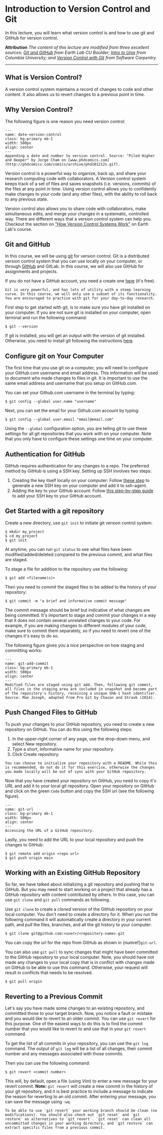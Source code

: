 # Introduction to Version Control and Git

In this lecture, you will learn what version control is and how to use git and GitHub for version control. 

**Attribution**
*The content of this lecture are modified from three excellent sources: [Git and GitHub](https://www.earthdatascience.org/courses/intro-to-earth-data-science/git-github/) from Earth Lab CU Boulder; [Intro to Unix](https://earth-env-data-science.github.io/lectures/environment/intro_to_git.html) from Columbia University; and [Version Control with Git](https://swcarpentry.github.io/git-novice/) from Software Carpentry.*

---

## What is Version Control?
A version control system maintains a record of changes to code and other content. It also allows us to revert changes to a previous point in time.

## Why Version Control?
The following figure is one reason you need version control:

```{figure} ../lectures/figures/final-doc-phd-comics.gif
---
name: date-version-control
class: bg-primary mb-1
width: 500px
align: center
---
Appending a date and number to version control. Source: "Piled Higher and Deeper" by Jorge Cham on [www.phdcomics.com](http://phdcomics.com/comics/archive/phd101212s.gif).
```

Version control is a powerful way to organize, back up, and share your research computing code with collaborators. A Version control system keeps track of a set of files and saves snapshots (i.e. versions, commits) of the files at any point in time. Using version control allows you to confidently make changes to your code (and any other files), with the ability to roll back to any previous state. 

Version control also allows you to share code with collaborators, make simultaneous edits, and merge your changes in a systematic, controlled way. There are different ways that a version control system can help you. Checkout the section on ["How Version Control Systems Work"](https://www.earthdatascience.org/courses/intro-to-earth-data-science/git-github/version-control/) on 	Earth Lab's course. 

## Git and GitHub

In this course, we will be using [git](https://git-scm.com/) for version control. Git is a distributed version control system that you can use locally on your computer, or through [GitHub](https://github.com/) and GitLab. In this course, we will also use GitHub for assignments and projects. 

If you do not have a GitHub account, you need a create one [here](https://github.com/) (it's free). 

``` {Note}
Git is very powerful, and has lots of utility with a steep learning curve. In this course, we will only use a subset of its functionality. You are encouraged to practice with git for your day-to-day research. 
```
First step to get started with git, is to make sure you have git installed on your computer. If you are not sure git is installed on your computer, open terminal and run the following command:
```
$ git --version
```
If git is installed, you will get an output with the version of git installed. Otherwise, you need to install git following the instructions [here](https://git-scm.com/book/en/v2/Getting-Started-Installing-Git).

## Configure git on Your Computer
The first time that you use git on a computer, you will need to configure your GitHub.com username and email address. This information will be used to document who made changes to files in git. It is important to use the same email address and username that you setup on GitHub.com.

You can set your Github.com username in the terminal by typing:
```
$ git config --global user.name "username"
```
Next, you can set the email for your Github.com account by typing:

```
$ git config --global user.email "email@email.com"
```

Using the `--global` configuration option, you are telling git to use these settings for all git repositories that you work with on your computer. Note that you only have to configure these settings one time on your computer.

## Authentication for GitHub
GitHub requires authentication for any changes to a repo. The preferred method by GitHub is using a SSH key. Setting up SSH involves two steps:

1. Creating the key itself locally on your computer: Follow [these step](https://docs.github.com/en/authentication/connecting-to-github-with-ssh/generating-a-new-ssh-key-and-adding-it-to-the-ssh-agent) to generate a new SSH key on your computer and add it to ssh-agent. 
2. Adding the key to your GitHub account: Follow [this step-by-step guide](https://docs.github.com/en/authentication/connecting-to-github-with-ssh/adding-a-new-ssh-key-to-your-github-account) to add your SSH key to your GitHub account. 


## Get Started with a git repository
Create a new directory, use `git init` to initiate git version control system:
```
$ mkdir my_project
$ cd my_project
$ git init
```
At anytime, you can run `git status` to see what files have been modified/added/deleted compared to the previous commit, and what files are staged. 

To stage a file for addition to the repository use the following:
```
$ git add <filename(s)>
```
Then you need to *commit* the staged files to be added to the history of your repository:
```
$ git commit -m "a brief and informative commit message"
```
The commit message should be brief but indicative of what changes are being committed. It's important to stage and commit your changes in a way that it does not contain several unrelated changes to your code. For example, if you are making changes to different modules of your code, make sure to commit them separately, so if you need to revert one of the changes it's easy to do so. 

The following figure gives you a nice perspective on how staging and committing works:

```{figure} ../lectures/figures/git-add-commit.png
---
name: git-add-commit
class: bg-primary mb-1
width: 500px
align: center
---
Modified files are staged using git add. Then, following git commit, all files in the staging area are included in snapshot and become part of the repository's history, receiving a unique SHA-1 hash identifier. Source: Max Joseph, adapted from Pro Git by Chacon and Straub (2014).
```

## Push Changed Files to GitHub
To push your changes to your GitHub repository, you need to create a new repository on GitHub. You can do this using the following steps:
1. In the upper-right corner of any page, use the  drop-down menu, and select New repository.
2. Type a short, informative name for your repository.
3. Click Create repository.

``` {note}
You can choose to initialize your repository with a README. While this is recommended, do not do it for this exercise, otherwise the changes you made locally will be out of sync with your GitHub repository. 
```

Now that you have created your repository on GitHub, you need to copy it's URL and add it to your local git repository. Open your repository on GitHub and click on the green `Code` button and copy the SSH url (see the following figure).

```{figure} ../lectures/figures/git-url.png
---
name: git-url
class: bg-primary mb-1
width: 500px
align: center
---
Accessing the URL of a GitHub repository.
```
Lastly, you need to add the URL to your local repository and push the changes to GitHub:

```
$ git remote add origin <repo url>
$ git push origin main
```
## Working with an Existing GitHub Repository
So far, we have talked about initializing a git repository and pushing that to GitHub. But you may need to start working on a project that already has a GitHub repository with content contributed by others. In this case, you can use `git clone` and `git pull` commands as following. 

Use `git clone` to create a *cloned* version of the GitHub repository on your local computer. You don't need to create a directory for it. When you run the following command it will automatically create a directory in your current path, and *pull* the files, branches, and all the git history to your computer:

```
$ git clone git@github.com:<user>/<repository-name>.git
```
You can copy the url for the repo from GitHub as shown in {numref}`git-url`.

You can also use `git pull` to sync changes that might have been committed to the GitHub repository to your local computer. Note, you should have not made any changes to your local copy that is in conflict with changes made on GitHub to be able to use this command. Otherwise, your request will result in conflicts that needs to be resolved. 

```
$ git pull origin
```

## Reverting to a Previous Commit
Let's say you have made some changes to an existing repository, and committed those to your target branch. Now, you notice a fault or mistake and you would like to revert to an older commit. You can use `git revert` for this purpose. One of the easiest ways to do this is to find the commit number that you would like to revert to and use that in your `git revert` command. 

To get the list of all commits in your repository, you can use the `git log` command. The output of `git log` will be a list of all changes, their commit number and any messages associated with those commits. 

Then you can use the following command:

```
$ git revert <commit number>
```

This will, by default, open a file (using *Vim*) to enter a new message for your revert commit. **Note:** `git revert` will create a new commit in the history of your git repository, and it is best practice to include a message to indicate the reason for reverting to an old commit. After entering your message, you can save the message using `:wq`. 

``` {Tip}
To be able to use `git revert` your working branch should be clean (no modifications). You should also check out `git reset` and `git restore` as alternatives to `git revert`. `git reset` can clean all uncommitted changes in your working directory, and `git restore` can extract specific files from a previous commit. 
```

<p>&nbsp;</p>